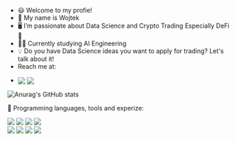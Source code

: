 
- 😃 Welcome to my profie! 
- 👋 My name is Wojtek 
- 🖥️ I’m passionate about Data Science and Crypto Trading Especially DeFi🚀
- 👨‍🎓 Currently studying AI Engineering
- 💡 Do you have Data Science ideas you want to apply for trading? Let's talk about it!
- Reach me at:

<div>
   
- <a href="https://www.linkedin.com/in/wojciechgradzinski/" target = 'blank'><img align = "center" src="https://img.shields.io/badge/LinkedIn-0077B5?style=for-the-badge&logo=linkedin&logoColor=white"/></a> <a href="https://twitter.com/WojcieszekGra/" target = 'blank'><img align = "center" src="https://img.shields.io/badge/Twitter-1DA1F2?style=for-the-badge&logo=twitter&logoColor=white"/></a>
</div>

  
![Anurag's GitHub stats](https://github-readme-stats.vercel.app/api?username=wojtekgradzinski&show_icons=true&theme=radical) 
  

🧰 Programming languages, tools and experize:
<div>
    <img src="https://img.shields.io/badge/Pandas-2C2D72?style=for-the-badge&logo=pandas&logoColor=white" /> <img src="https://img.shields.io/badge/Streamlit-FF4B4B?style=for-the-badge&logo=Streamlit&logoColor=white" /> <img src="https://img.shields.io/badge/Python-3776AB?style=for-the-badge&logo=python&logoColor=white" /> <img src="https://img.shields.io/badge/Git-F05032?style=for-the-badge&logo=git&logoColor=white" />
</div>

<div>
<img src="https://img.shields.io/badge/Ethereum-A6A9AA?style=for-the-badge&logo=ethereum&logoColor=white" /> <img src="https://img.shields.io/badge/chainlink-375BD2?style=for-the-badge&logo=chainlink&logoColor=white" />    <img src="https://img.shields.io/badge/Bitcoin-000000?style=for-the-badge&logo=bitcoin&logoColor=white" /> <img src="https://img.shields.io/badge/Litecoin-A6A9AA?style=for-the-badge&logo=litecoin&logoColor=white" /> 
</div>

   


